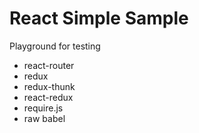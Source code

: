 # React Simple Sample

Playground for testing

- react-router
- redux
- redux-thunk
- react-redux
- require.js
- raw babel
